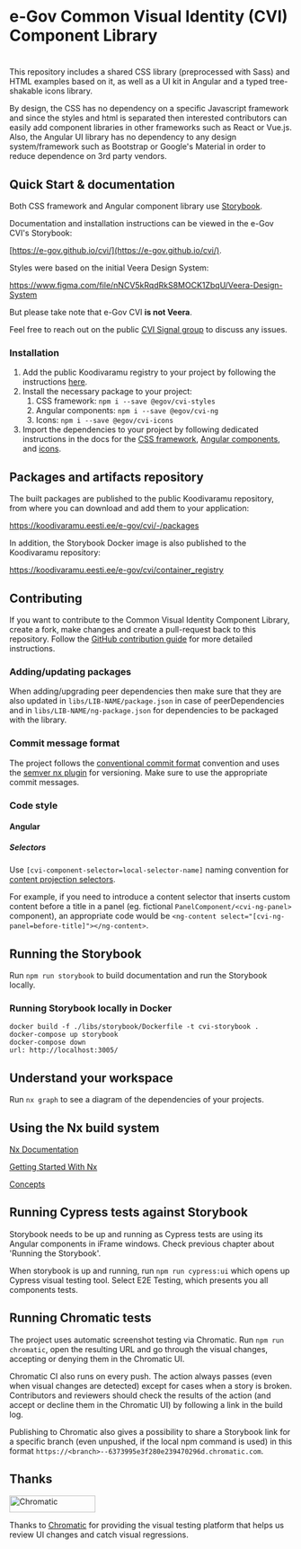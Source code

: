# e-Gov Common Visual Identity (CVI) Component Library
#

This repository includes a shared CSS library (preprocessed with Sass) and HTML examples based on it, as well as a UI kit in Angular and a typed tree-shakable icons library.

By design, the CSS has no dependency on a specific Javascript framework and since the styles and html is separated then interested contributors can easily add component libraries in other frameworks such as React or Vue.js.
Also, the Angular UI library has no dependency to any design system/framework such as Bootstrap or Google's Material in order to reduce dependence on 3rd party vendors.

## Quick Start & documentation

Both CSS framework and Angular component library use [Storybook](https://storybook.js.org).

Documentation and installation instructions can be viewed in the e-Gov CVI's Storybook:

[https://e-gov.github.io/cvi/](https://e-gov.github.io/cvi/).

Styles were based on the initial Veera Design System:

https://www.figma.com/file/nNCV5kRqdRkS8MOCK1ZbqU/Veera-Design-System

But please take note that e-Gov CVI **is not Veera**.

Feel free to reach out on the public [CVI Signal group](https://signal.group/#CjQKIII854RES5vfIQ8Oqw5fWmS2_FY8cJTEM1RSJI9fSsplEhC4dNwXGkcfqf34YmQJJDi_) to discuss any issues.

### Installation

1. Add the public Koodivaramu registry to your project by following the instructions [here](https://koodivaramu.eesti.ee/e-gov/cvi/-/packages/385).
2. Install the necessary package to your project:
   1. CSS framework: `npm i --save @egov/cvi-styles`
   2. Angular components: `npm i --save @egov/cvi-ng`
   3. Icons: `npm i --save @egov/cvi-icons`
3. Import the dependencies to your project by following dedicated instructions in the docs for the [CSS framework](https://e-gov.github.io/cvi/?path=/docs/styles-how-to-install--how-to-install), [Angular components](https://e-gov.github.io/cvi/?path=/docs/angular-installation--installation), and [icons](https://e-gov.github.io/cvi/?path=/docs/icons-how-to-use--page).

## Packages and artifacts repository

The built packages are published to the public Koodivaramu repository, from where you can download and add them to your application:

https://koodivaramu.eesti.ee/e-gov/cvi/-/packages

In addition, the Storybook Docker image is also published to the Koodivaramu repository:

https://koodivaramu.eesti.ee/e-gov/cvi/container_registry

## Contributing
If you want to contribute to the Common Visual Identity Component Library, create a fork, make changes and create a pull-request back to this repository.
Follow the [GitHub contribution guide](https://docs.github.com/en/get-started/quickstart/contributing-to-projects) for more detailed instructions.

### Adding/updating packages
When adding/upgrading peer dependencies then make sure that they are also updated in `libs/LIB-NAME/package.json` in case of peerDependencies and in `libs/LIB-NAME/ng-package.json` for dependencies to be packaged with the library.

### Commit message format
The project follows the [conventional commit format](https://www.conventionalcommits.org) convention and uses the [semver nx plugin](https://github.com/jscutlery/semver) for versioning.
Make sure to use the appropriate commit messages.

### Code style

#### Angular

##### Selectors

Use `[cvi-component-selector=local-selector-name]` naming convention for [content projection selectors](https://angular.io/guide/content-projection).

For example, if you need to introduce a content selector that inserts custom content before a title in a panel (eg. fictional `PanelComponent/<cvi-ng-panel>` component), an appropriate code would be `<ng-content select="[cvi-ng-panel=before-title]"></ng-content>`.

## Running the Storybook

Run `npm run storybook` to build documentation and run the Storybook locally.

### Running Storybook locally in Docker

```
docker build -f ./libs/storybook/Dockerfile -t cvi-storybook .
docker-compose up storybook
docker-compose down
url: http://localhost:3005/
```

## Understand your workspace

Run `nx graph` to see a diagram of the dependencies of your projects.

## Using the Nx build system

[Nx Documentation](https://nx.dev/angular)

[Getting Started With Nx](https://nx.dev/getting-started/intro)

[Concepts](https://nx.dev/concepts)

## Running Cypress tests against Storybook

Storybook needs to be up and running as Cypress tests are using its Angular components in iFrame windows. Check previous chapter about 'Running the Storybook'.

When storybook is up and running, run `npm run cypress:ui` which opens up Cypress visual testing tool. Select E2E Testing, which presents you all components tests.

## Running Chromatic tests

The project uses automatic screenshot testing via Chromatic. Run `npm run chromatic`, open the resulting URL and go through the visual changes, accepting or denying them in the Chromatic UI.

Chromatic CI also runs on every push. The action always passes (even when visual changes are detected) except for cases when a story is broken. Contributors and reviewers should check the results of the action (and accept or decline them in the Chromatic UI) by following a link in the build log.

Publishing to Chromatic also gives a possibility to share a Storybook link for a specific branch (even unpushed, if the local npm command is used) in this format `https://<branch>--6373995e3f280e239470296d.chromatic.com`.

## Thanks

<a href="https://www.chromatic.com/"><img src="https://user-images.githubusercontent.com/321738/84662277-e3db4f80-af1b-11ea-88f5-91d67a5e59f6.png" width="153" height="30" alt="Chromatic" /></a>

Thanks to [Chromatic](https://www.chromatic.com/) for providing the visual testing platform that helps us review UI changes and catch visual regressions.
